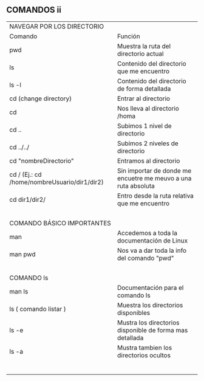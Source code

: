 ## COMANDOS ii

<table>
    <tbody>
        <tr>
            <td colspan="2">NAVEGAR POR LOS DIRECTORIO</td>
        </tr>
        <tr>
            <td>Comando</td>
            <td>Función</td>
        </tr>
        <tr>
            <td>pwd</td>
            <td>Muestra la ruta del directorio actual</td>
        </tr>
        <tr>
            <td>ls</td>
            <td>Contenido del directorio que me encuentro</td>
        </tr>
        <tr>
            <td>ls -l</td>
            <td>Contenido del directorio de forma detallada</td>
        </tr>
        <tr>
            <td>cd (change directory)</td>
            <td>Entrar al directorio</td>
        </tr>
        <tr>
            <td>cd</td>
            <td>Nos lleva al directorio /homa</td>
        </tr>
        <tr>
            <td>cd ..</td>
            <td>Subimos 1 nivel de directorio</td>
        </tr>
        <tr>
            <td>cd ../../</td>
            <td>Subimos 2 niveles de directorio</td>
        </tr>
        <tr>
            <td>cd "nombreDirectorio"</td>
            <td>Entramos al directorio</td>
        </tr>
        <tr>
            <td>cd / (Ej.: cd /home/nombreUsuario/dir1/dir2)</td>
            <td>Sin importar de donde me encuetre me meuvo a una ruta absoluta</td>
        </tr>
        <tr>
            <td>cd dir1/dir2/</td>
            <td>Entro desde la ruta relativa que me encuentro</td>
        </tr>
        <tr>
            <td colspan="2">
                &nbsp;
            </td>
        </tr>
        <tr>
            <td colspan="2">COMANDO BÁSICO IMPORTANTES</td>
        </tr>
        <tr>
            <td>man</td>
            <td>Accedemos a toda la documentación de Linux</td>
        </tr>
        <tr>
            <td>man pwd</td>
            <td>Nos va a dar toda la info del comando "pwd"</td>
        </tr>
        <tr>
            <td colspan="2">
                &nbsp;
            </td>
        </tr>
        <tr>
            <td colspan="2">COMANDO ls </td>
        </tr>
        <tr>
            <td>man ls</td>
            <td>Documentación para el comando ls</td>
        </tr>
        <tr>
            <td>ls ( comando listar )</td>
            <td>Muestra los directorios disponibles</td>
        </tr>
        <tr>
            <td>ls -e</td>
            <td>Mustra los directorios disponible de forma mas detallada</td>
        </tr>
        <tr>
            <td>ls -a</td>
            <td>Mustra tambien los directorios ocultos</td>
        </tr>
        <tr>
            <td></td>
            <td></td>
        </tr>
        <tr>
            <td></td>
            <td></td>
        </tr>
        <tr>
            <td></td>
            <td></td>
        </tr>
        <tr>
            <td></td>
            <td></td>
        </tr>
        <tr>
            <td></td>
            <td></td>
        </tr>
        <tr>
            <td></td>
            <td></td>
        </tr>
    </body>
</table>